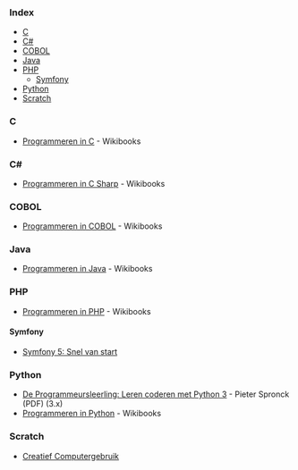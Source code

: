 ### Index

* [C](#c)
* [C#](#csharp)
* [COBOL](#cobol)
* [Java](#java)
* [PHP](#php)
  * [Symfony](#symfony)
* [Python](#python)
* [Scratch](#scratch)


### C

* [Programmeren in C](https://nl.wikibooks.org/wiki/Programmeren_in_C) - Wikibooks


### <a id="csharp"></a>C\#

* [Programmeren in C Sharp](https://nl.wikibooks.org/wiki/Programmeren_in_C_Sharp) - Wikibooks


### COBOL

* [Programmeren in COBOL](https://nl.wikibooks.org/wiki/Programmeren_in_COBOL) - Wikibooks


### Java

* [Programmeren in Java](https://nl.wikibooks.org/wiki/Programmeren_in_Java) - Wikibooks


### PHP

* [Programmeren in PHP](https://nl.wikibooks.org/wiki/Programmeren_in_PHP) - Wikibooks


#### Symfony

* [Symfony 5: Snel van start](https://symfony.com/doc/current/the-fast-track/nl/index.html)


### Python

* [De Programmeursleerling: Leren coderen met Python 3](http://www.spronck.net/pythonbook/dutchindex.xhtml) - Pieter Spronck (PDF) (3.x)
* [Programmeren in Python](https://nl.wikibooks.org/wiki/Programmeren_in_Python) - Wikibooks


### Scratch

* [Creatief Computergebruik](http://scratched.gse.harvard.edu/resources/creatief-computergebruik)
